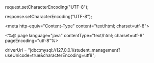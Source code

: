 request.setCharacterEncoding\("UTF-8"\);

response.setCharacterEncoding\("UTF-8"\);



&lt;meta http-equiv="Content-Type" content="text/html; charset=utf-8"&gt;



&lt;%@ page language="java" contentType="text/html; charset=utf-8" pageEncoding="utf-8"%&gt;



 driverUrl = "jdbc:mysql://127.0.0.1/student\_management?useUnicode=true&characterEncoding=utf8";



